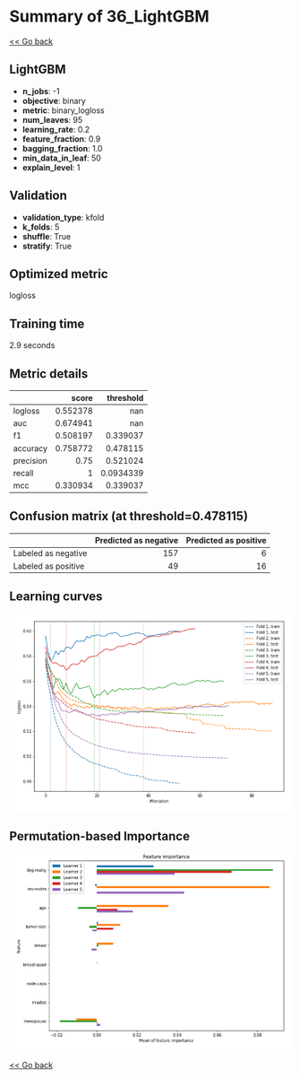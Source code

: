 # Summary of 36_LightGBM

[<< Go back](../README.md)


## LightGBM
- **n_jobs**: -1
- **objective**: binary
- **metric**: binary_logloss
- **num_leaves**: 95
- **learning_rate**: 0.2
- **feature_fraction**: 0.9
- **bagging_fraction**: 1.0
- **min_data_in_leaf**: 50
- **explain_level**: 1

## Validation
 - **validation_type**: kfold
 - **k_folds**: 5
 - **shuffle**: True
 - **stratify**: True

## Optimized metric
logloss

## Training time

2.9 seconds

## Metric details
|           |    score |   threshold |
|:----------|---------:|------------:|
| logloss   | 0.552378 | nan         |
| auc       | 0.674941 | nan         |
| f1        | 0.508197 |   0.339037  |
| accuracy  | 0.758772 |   0.478115  |
| precision | 0.75     |   0.521024  |
| recall    | 1        |   0.0934339 |
| mcc       | 0.330934 |   0.339037  |


## Confusion matrix (at threshold=0.478115)
|                     |   Predicted as negative |   Predicted as positive |
|:--------------------|------------------------:|------------------------:|
| Labeled as negative |                     157 |                       6 |
| Labeled as positive |                      49 |                      16 |

## Learning curves
![Learning curves](learning_curves.png)

## Permutation-based Importance
![Permutation-based Importance](permutation_importance.png)

[<< Go back](../README.md)
